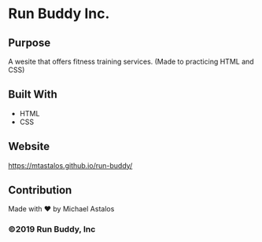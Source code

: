 # Run Buddy Inc.

## Purpose
A wesite that offers fitness training services. (Made to practicing HTML and CSS)

## Built With 
* HTML
* CSS

## Website
https://mtastalos.github.io/run-buddy/

## Contribution
Made with ❤️ by Michael Astalos

### ©️2019 Run Buddy, Inc 
